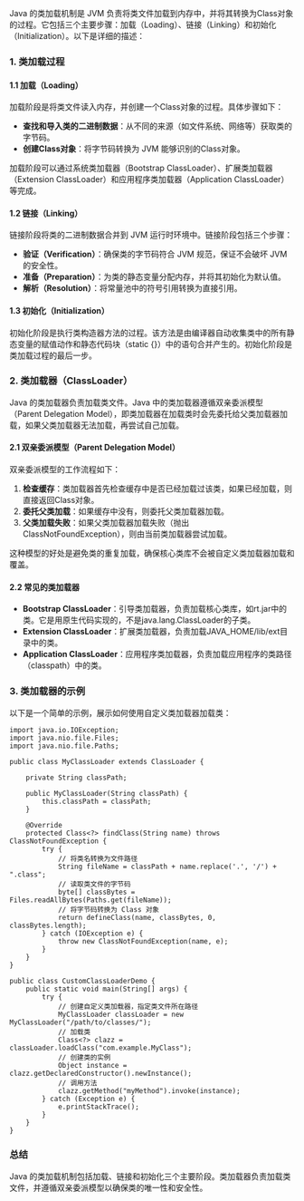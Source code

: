 Java 的类加载机制是 JVM 负责将类文件加载到内存中，并将其转换为Class对象的过程。它包括三个主要步骤：加载（Loading）、链接（Linking）和初始化（Initialization）。以下是详细的描述：
### 1. 类加载过程
#### 1.1 加载（Loading）
加载阶段是将类文件读入内存，并创建一个Class对象的过程。具体步骤如下：

- **查找和导入类的二进制数据**：从不同的来源（如文件系统、网络等）获取类的字节码。
- **创建Class对象**：将字节码转换为 JVM 能够识别的Class对象。

加载阶段可以通过系统类加载器（Bootstrap ClassLoader）、扩展类加载器（Extension ClassLoader）和应用程序类加载器（Application ClassLoader）等完成。
#### 1.2 链接（Linking）
链接阶段将类的二进制数据合并到 JVM 运行时环境中。链接阶段包括三个步骤：

- **验证（Verification）**：确保类的字节码符合 JVM 规范，保证不会破坏 JVM 的安全性。
- **准备（Preparation）**：为类的静态变量分配内存，并将其初始化为默认值。
- **解析（Resolution）**：将常量池中的符号引用转换为直接引用。
#### 1.3 初始化（Initialization）
初始化阶段是执行类构造器<clinit>方法的过程。该方法是由编译器自动收集类中的所有静态变量的赋值动作和静态代码块（static {}）中的语句合并产生的。初始化阶段是类加载过程的最后一步。
### 2. 类加载器（ClassLoader）
Java 的类加载器负责加载类文件。Java 中的类加载器遵循双亲委派模型（Parent Delegation Model），即类加载器在加载类时会先委托给父类加载器加载，如果父类加载器无法加载，再尝试自己加载。
#### 2.1 双亲委派模型（Parent Delegation Model）
双亲委派模型的工作流程如下：

1. **检查缓存**：类加载器首先检查缓存中是否已经加载过该类，如果已经加载，则直接返回Class对象。
2. **委托父类加载**：如果缓存中没有，则委托父类加载器加载。
3. **父类加载失败**：如果父类加载器加载失败（抛出ClassNotFoundException），则由当前类加载器尝试加载。

这种模型的好处是避免类的重复加载，确保核心类库不会被自定义类加载器加载和覆盖。
#### 2.2 常见的类加载器

- **Bootstrap ClassLoader**：引导类加载器，负责加载核心类库，如rt.jar中的类。它是用原生代码实现的，不是java.lang.ClassLoader的子类。
- **Extension ClassLoader**：扩展类加载器，负责加载JAVA_HOME/lib/ext目录中的类。
- **Application ClassLoader**：应用程序类加载器，负责加载应用程序的类路径（classpath）中的类。
### 3. 类加载器的示例
以下是一个简单的示例，展示如何使用自定义类加载器加载类：
```
import java.io.IOException;
import java.nio.file.Files;
import java.nio.file.Paths;

public class MyClassLoader extends ClassLoader {

    private String classPath;

    public MyClassLoader(String classPath) {
        this.classPath = classPath;
    }

    @Override
    protected Class<?> findClass(String name) throws ClassNotFoundException {
        try {
            // 将类名转换为文件路径
            String fileName = classPath + name.replace('.', '/') + ".class";
            // 读取类文件的字节码
            byte[] classBytes = Files.readAllBytes(Paths.get(fileName));
            // 将字节码转换为 Class 对象
            return defineClass(name, classBytes, 0, classBytes.length);
        } catch (IOException e) {
            throw new ClassNotFoundException(name, e);
        }
    }
}

public class CustomClassLoaderDemo {
    public static void main(String[] args) {
        try {
            // 创建自定义类加载器，指定类文件所在路径
            MyClassLoader classLoader = new MyClassLoader("/path/to/classes/");
            // 加载类
            Class<?> clazz = classLoader.loadClass("com.example.MyClass");
            // 创建类的实例
            Object instance = clazz.getDeclaredConstructor().newInstance();
            // 调用方法
            clazz.getMethod("myMethod").invoke(instance);
        } catch (Exception e) {
            e.printStackTrace();
        }
    }
}
```
### 总结
Java 的类加载机制包括加载、链接和初始化三个主要阶段。类加载器负责加载类文件，并遵循双亲委派模型以确保类的唯一性和安全性。
